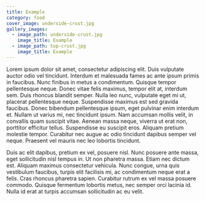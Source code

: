 ```yaml
---
title: Example
category: food
cover_image: underside-crust.jpg
gallery_images:
  - image_path: underside-crust.jpg
    image_title: Example
  - image_path: top-crust.jpg
    image_title: Example
---
```


Lorem ipsum dolor sit amet, consectetur adipiscing elit. Duis vulputate auctor odio vel tincidunt. Interdum et malesuada fames ac ante ipsum primis in faucibus. Nunc finibus in metus a condimentum. Quisque tempor pellentesque neque. Donec vitae felis maximus, tempor elit at, interdum sem. Duis rhoncus blandit semper. Nulla leo nunc, vulputate eget mi ut, placerat pellentesque neque. Suspendisse maximus est sed gravida faucibus. Donec bibendum pellentesque ipsum, eget pulvinar enim interdum et. Nullam ut varius mi, nec tincidunt ipsum. Nam accumsan mollis velit, in convallis quam suscipit vitae. Aenean massa neque, viverra ut erat non, porttitor efficitur tellus. Suspendisse eu suscipit eros. Aliquam pretium molestie tempor. Curabitur nec augue ac odio tincidunt dapibus semper vel neque. Praesent vel mauris nec leo lobortis tincidunt.

Duis ac elit dapibus, pretium ex vel, posuere nisl. Nunc posuere ante massa, eget sollicitudin nisl tempus in. Ut non pharetra massa. Etiam nec dictum est. Aliquam maximus consectetur vehicula. Nunc congue, urna quis vestibulum faucibus, turpis elit facilisis mi, ac condimentum neque erat a felis. Cras rhoncus pharetra sapien. Curabitur rutrum ex vel massa posuere commodo. Quisque fermentum lobortis metus, nec semper orci lacinia id. Nulla id erat at turpis accumsan sollicitudin ac eu velit.
